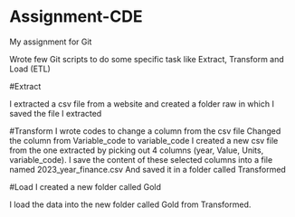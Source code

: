 # Assignment-CDE
My assignment for Git

Wrote few Git scripts to do some specific task like Extract, Transform and Load (ETL)

#Extract

I extracted a csv file from a website and created a folder raw in which I saved the file I extracted 

#Transform
I wrote codes to change a column from the csv file
Changed the column from Variable_code to variable_code
I created a new csv file from the one extracted by picking out 4 columns (year, Value, Units, variable_code). 
I save the content of these selected columns into a file named 2023_year_finance.csv
And saved it in a folder called Transformed 

#Load
I created a new folder called Gold

I load the data into the new folder called Gold from Transformed.
